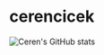 # cerencicek




![Ceren's GitHub stats](https://github-readme-stats.vercel.app/api?username=crncck)
